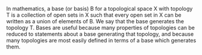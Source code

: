 In mathematics, a base (or basis) B for a topological space X with topology T is a collection of open sets in X such that every open set in X can be written as a union of elements of B. We say that the base generates the topology T. Bases are useful because many properties of topologies can be reduced to statements about a base generating that topology, and because many topologies are most easily defined in terms of a base which generates them.